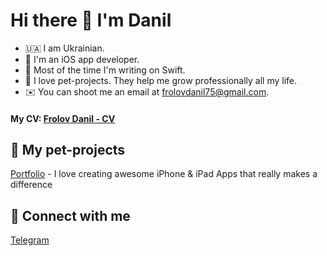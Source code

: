 # Hi there 👋 I'm Danil

- 🇺🇦 I am Ukrainian.
- 🍎 I'm an iOS app developer.
- 🤖 Most of the time I'm writing on Swift.
- 🚀 I love pet-projects. They help me grow professionally all my life.
- ✉️ You can shoot me an email at [frolovdanil75@gmail.com](mailto:frolovdanil75@gmail.com).

#### My CV: [Frolov Danil - CV](https://www.linkedin.com/in/danil-frolov/overlay/1635482763372/single-media-viewer/)

## 🐶 My pet-projects

[Portfolio](https://just-frolov.github.io/portfolio/) - I love creating awesome iPhone & iPad Apps that really makes a difference

## 🤝 Connect with me

[Telegram](https://t.me/maqasta)
